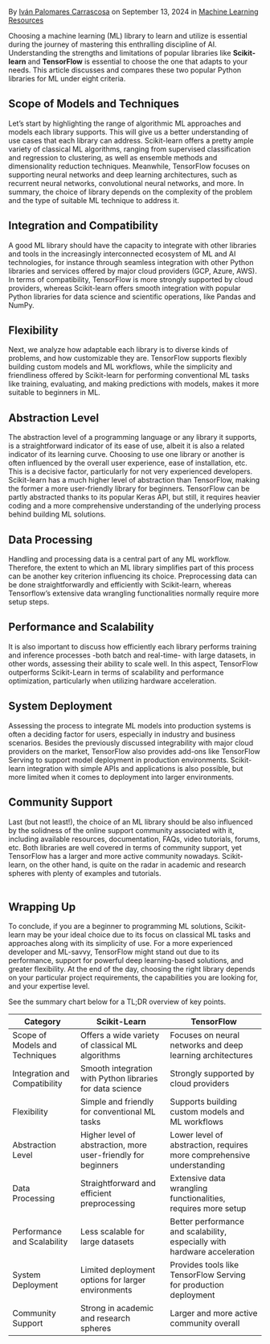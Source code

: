 By [Iván Palomares Carrascosa](https://machinelearningmastery.com/author/ivanpc/ "Posts by Iván Palomares Carrascosa") on September 13, 2024 in [Machine Learning Resources](https://machinelearningmastery.com/category/machine-learning-resources/ "View all items in Machine Learning Resources") 

Choosing a machine learning (ML) library to learn and utilize is essential during the journey of mastering this enthralling discipline of AI. Understanding the strengths and limitations of popular libraries like **Scikit-learn** and **TensorFlow** is essential to choose the one that adapts to your needs. This article discusses and compares these two popular Python libraries for ML under eight criteria.

## Scope of Models and Techniques

Let’s start by highlighting the range of algorithmic ML approaches and models each library supports. This will give us a better understanding of use cases that each library can address. Scikit-learn offers a pretty ample variety of classical ML algorithms, ranging from supervised classification and regression to clustering, as well as ensemble methods and dimensionality reduction techniques. Meanwhile, TensorFlow focuses on supporting neural networks and deep learning architectures, such as recurrent neural networks, convolutional neural networks, and more. In summary, the choice of library depends on the complexity of the problem and the type of suitable ML technique to address it.

## Integration and Compatibility

A good ML library should have the capacity to integrate with other libraries and tools in the increasingly interconnected ecosystem of ML and AI technologies, for instance through seamless integration with other Python libraries and services offered by major cloud providers (GCP, Azure, AWS). In terms of compatibility, TensorFlow is more strongly supported by cloud providers, whereas Scikit-learn offers smooth integration with popular Python libraries for data science and scientific operations, like Pandas and NumPy.

## Flexibility

Next, we analyze how adaptable each library is to diverse kinds of problems, and how customizable they are. TensorFlow supports flexibly building custom models and ML workflows, while the simplicity and friendliness offered by Scikit-learn for performing conventional ML tasks like training, evaluating, and making predictions with models, makes it more suitable to beginners in ML.

## Abstraction Level

The abstraction level of a programming language or any library it supports, is a straightforward indicator of its ease of use, albeit it is also a related indicator of its learning curve. Choosing to use one library or another is often influenced by the overall user experience, ease of installation, etc. This is a decisive factor, particularly for not very experienced developers. Scikit-learn has a much higher level of abstraction than TensorFlow, making the former a more user-friendly library for beginners. TensorFlow can be partly abstracted thanks to its popular Keras API, but still, it requires heavier coding and a more comprehensive understanding of the underlying process behind building ML solutions.

## Data Processing

Handling and processing data is a central part of any ML workflow. Therefore, the extent to which an ML library simplifies part of this process can be another key criterion influencing its choice. Preprocessing data can be done straightforwardly and efficiently with Scikit-learn, whereas Tensorflow’s extensive data wrangling functionalities normally require more setup steps.

## Performance and Scalability

It is also important to discuss how efficiently each library performs training and inference processes -both batch and real-time- with large datasets, in other words, assessing their ability to scale well. In this aspect, TensorFlow outperforms Scikit-Learn in terms of scalability and performance optimization, particularly when utilizing hardware acceleration.

## System Deployment

Assessing the process to integrate ML models into production systems is often a deciding factor for users, especially in industry and business scenarios. Besides the previously discussed integrability with major cloud providers on the market, TensorFlow also provides add-ons like TensorFlow Serving to support model deployment in production environments. Scikit-learn integration with simple APIs and applications is also possible, but more limited when it comes to deployment into larger environments. 

## Community Support

Last (but not least!), the choice of an ML library should be also influenced by the solidness of the online support community associated with it, including available resources, documentation, FAQs, video tutorials, forums, etc. Both libraries are well covered in terms of community support, yet TensorFlow has a larger and more active community nowadays. Scikit-learn, on the other hand, is quite on the radar in academic and research spheres with plenty of examples and tutorials.  
 

## Wrapping Up

To conclude, if you are a beginner to programming ML solutions, Scikit-learn may be your ideal choice due to its focus on classical ML tasks and approaches along with its simplicity of use. For a more experienced developer and ML-savvy, TensorFlow might stand out due to its performance, support for powerful deep learning-based solutions, and greater flexibility. At the end of the day, choosing the right library depends on your particular project requirements, the capabilities you are looking for, and your expertise level.

See the summary chart below for a TL;DR overview of key points.

|Category|Scikit-Learn|TensorFlow|
|---|---|---|
|Scope of Models and Techniques|Offers a wide variety of classical ML algorithms|Focuses on neural networks and deep learning architectures|
|Integration and Compatibility|Smooth integration with Python libraries for data science|Strongly supported by cloud providers|
|Flexibility|Simple and friendly for conventional ML tasks|Supports building custom models and ML workflows|
|Abstraction Level|Higher level of abstraction, more user-friendly for beginners|Lower level of abstraction, requires more comprehensive understanding|
|Data Processing|Straightforward and efficient preprocessing|Extensive data wrangling functionalities, requires more setup|
|Performance and Scalability|Less scalable for large datasets|Better performance and scalability, especially with hardware acceleration|
|System Deployment|Limited deployment options for larger environments|Provides tools like TensorFlow Serving for production deployment|
|Community Support|Strong in academic and research spheres|Larger and more active community overall|